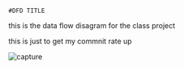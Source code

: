     #DFD TITLE

this is the data flow disagram for the class project 


this is just to get my commnit rate up


![capture](https://cloud.githubusercontent.com/assets/21317643/19176011/7ff22c00-8c01-11e6-9726-4df56cb95cf1.GIF)
